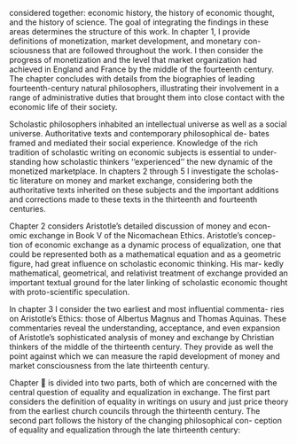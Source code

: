 considered together: economic history, the history of economic thought, and the history of science. The goal of integrating the findings in these areas determines the structure of this work. In chapter 1, I provide  definitions of monetization, market development, and monetary con- sciousness that are followed throughout the work. I then consider the  progress of monetization and the level that market organization had achieved in England and France by the middle of the fourteenth century. The chapter concludes with details from the biographies of leading fourteenth-century natural philosophers, illustrating their involvement in a range of administrative duties that brought them into close contact with the economic life of their society.

Scholastic philosophers inhabited an intellectual universe as well as a  social universe. Authoritative texts and contemporary philosophical de- bates framed and mediated their social experience. Knowledge of the rich  tradition of scholastic writing on economic subjects is essential to under- standing how scholastic thinkers ‘‘experienced’’ the new dynamic of the  monetized marketplace. In chapters 2 through 5 I investigate the scholas- tic literature on money and market exchange, considering both the  authoritative texts inherited on these subjects and the important additions and corrections made to these texts in the thirteenth and fourteenth centuries.

Chapter 2 considers Aristotle’s detailed discussion of money and econ- omic exchange in Book V of the Nicomachean Ethics. Aristotle’s concep- tion of economic exchange as a dynamic process of equalization, one that  could be represented both as a mathematical equation and as a geometric  figure, had great influence on scholastic economic thinking. His mar- kedly mathematical, geometrical, and relativist treatment of exchange  provided an important textual ground for the later linking of scholastic economic thought with proto-scientific speculation.

In chapter 3 I consider the two earliest and most influential commenta- ries on Aristotle’s Ethics: those of Albertus Magnus and Thomas Aquinas.  These commentaries reveal the understanding, acceptance, and even expansion of Aristotle’s sophisticated analysis of money and exchange by Christian thinkers of the middle of the thirteenth century. They provide as well the point against which we can measure the rapid development of money and market consciousness from the late thirteenth century.

Chapter  is divided into two parts, both of which are concerned with the central question of equality and equalization in exchange. The first part considers the definition of equality in writings on usury and just price theory from the earliest church councils through the thirteenth century.  The second part follows the history of the changing philosophical con- ception of equality and equalization through the late thirteenth century:
